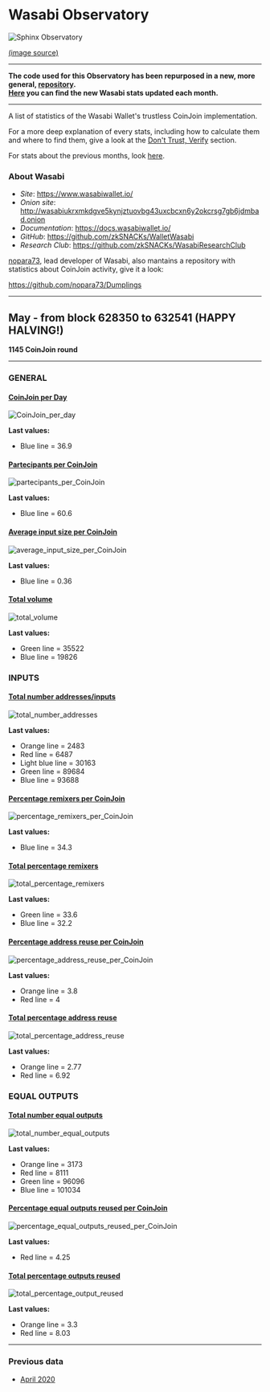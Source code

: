 # Wasabi Observatory

![Sphinx Observatory](Sphinx_Observatorium.jpg)

[(image source)](https://en.wikipedia.org/wiki/Sphinx_Observatory)

---

**The code used for this Observatory has been repurposed in a new, more general, [repository](https://github.com/PulpCattel/Observatory).  
[Here](https://github.com/PulpCattel/Observatory/blob/master/examples/Wasabi_Observatory.ipynb) you can find the new Wasabi stats updated each month.**

---

A list of statistics of the Wasabi Wallet's trustless CoinJoin implementation.

For a more deep explanation of every stats, including how to calculate them and where to find them, give a look at the [Don't Trust, Verify](Dont_Trust_Verify.md) section.

For stats about the previous months, look [here](months_list.md).

### About Wasabi

* *Site*: https://www.wasabiwallet.io/
* *Onion site*: http://wasabiukrxmkdgve5kynjztuovbg43uxcbcxn6y2okcrsg7gb6jdmbad.onion
* *Documentation*: https://docs.wasabiwallet.io/
* *GitHub*: https://github.com/zkSNACKs/WalletWasabi
* *Research Club*: https://github.com/zkSNACKs/WasabiResearchClub

[nopara73](https://github.com/nopara73), lead developer of Wasabi, also mantains a repository with statistics about CoinJoin activity, give it a look: 

https://github.com/nopara73/Dumplings

---

## May - from block 628350 to 632541 (**HAPPY HALVING!**)
**1145 CoinJoin round**

---

### GENERAL

#### [CoinJoin per Day](Dont_Trust_Verify.md#coinjoin-per-day)
![CoinJoin_per_day](2020/May/CoinJoin_per_day.png)

**Last values:**

* Blue line = 36.9

#### [Partecipants per CoinJoin](Dont_Trust_Verify.md#partecipants-per-coinjoin)
![partecipants_per_CoinJoin](2020/May/partecipants_per_CoinJoin.png)

**Last values:**

* Blue line = 60.6

#### [Average input size per CoinJoin](Dont_Trust_Verify.md#average-input-size-per-coinjoin)
![average_input_size_per_CoinJoin](2020/May/average_input_size_per_CoinJoin.png)

**Last values:**

* Blue line = 0.36

#### [Total volume](Dont_Trust_Verify.md#total-volume)
![total_volume](2020/May/total_volume.png)

**Last values:**

* Green line = 35522
* Blue line = 19826

### INPUTS

#### [Total number addresses/inputs](Dont_Trust_Verify.md#total-number-of-addresses)
![total_number_addresses](2020/May/total_number_addresses.png)

**Last values:**

* Orange line = 2483
* Red line = 6487
* Light blue line = 30163
* Green line = 89684
* Blue line = 93688

#### [Percentage remixers per CoinJoin](Dont_Trust_Verify.md#percentage-remixers-per-coinjoin)
![percentage_remixers_per_CoinJoin](2020/May/percentage_remixers_per_CoinJoin.png)

**Last values:**

* Blue line = 34.3

#### [Total percentage remixers](Dont_Trust_Verify.md#total-percentage-remixers)
![total_percentage_remixers](2020/May/total_percentage_remixers.png)

**Last values:**

* Green line = 33.6
* Blue line = 32.2

#### [Percentage address reuse per CoinJoin](Dont_Trust_Verify.md#percentage-address-reuse-per-coinjoin)
![percentage_address_reuse_per_CoinJoin](2020/May/percentage_address_reuse_per_CoinJoin.png)

**Last values:**

* Orange line = 3.8
* Red line = 4

#### [Total percentage address reuse](Dont_Trust_Verify.md#total-percentage-address-reuse)
![total_percentage_address_reuse](2020/May/total_percentage_address_reuse.png)

**Last values:**

* Orange line = 2.77
* Red line = 6.92

### EQUAL OUTPUTS

#### [Total number equal outputs](Dont_Trust_Verify.md#total-number-equal-outputs)
![total_number_equal_outputs](2020/May/total_number_equal_output_reused.png)

**Last values:**

* Orange line = 3173
* Red line = 8111
* Green line = 96096
* Blue line = 101034

#### [Percentage equal outputs reused per CoinJoin](Dont_Trust_Verify.md#percentage-equal-outputs-reused-per-coinjoin)
![percentage_equal_outputs_reused_per_CoinJoin](2020/May/percentage_equal_outputs_reused_per_CoinJoin.png)

**Last values:**

* Red line = 4.25

#### [Total percentage outputs reused](Dont_Trust_Verify.md#total-percentage-equal-outputs-reused)
![total_percentage_output_reused](2020/May/total_percentage_outputs_reused.png)

**Last values:**

* Orange line = 3.3
* Red line = 8.03

---

### Previous data

* [April 2020](2020/April/README.md)
